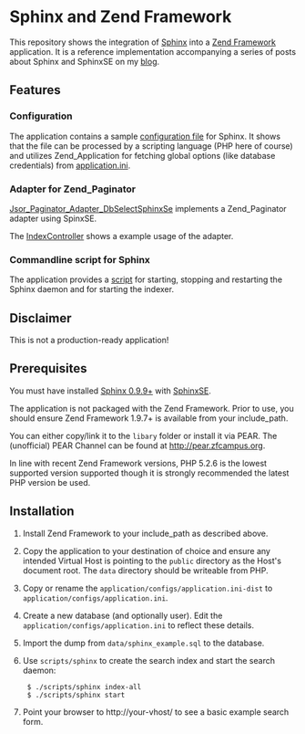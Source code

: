 Sphinx and Zend Framework
=========================

This repository shows the integration of [Sphinx](http://sphinxsearch.com) into
a [Zend Framework](http://framework.zend.com) application.
It is a reference implementation accompanying a series of posts about Sphinx and
SphinxSE on my [blog](http://sorgalla.com/serien/schoener-suchen-mit-sphinx/).

Features
--------

### Configuration

The application contains a sample [configuration file](http://github.com/jsor/sphinx-and-zend-framework/blob/master/application/configs/sphinx.conf)
for Sphinx. It shows that the file can be processed by a scripting language (PHP here of course)
and utilizes Zend_Application for fetching global options (like database credentials) from
[application.ini](http://github.com/jsor/sphinx-and-zend-framework/blob/master/application/configs/application.conf).

### Adapter for Zend_Paginator

[Jsor_Paginator_Adapter_DbSelectSphinxSe](http://github.com/jsor/sphinx-and-zend-framework/blob/master/library/Jsor/Paginator/Adapter/DbSelectSphinxSe.php)
implements a Zend_Paginator adapter using SpinxSE.

The [IndexController](http://github.com/jsor/sphinx-and-zend-framework/blob/master/application/controllers/IndexController.php)
shows a example usage of the adapter.

### Commandline script for Sphinx

The application provides a [script](http://github.com/jsor/sphinx-and-zend-framework/blob/master/scripts/sphinx)
for starting, stopping and restarting the Sphinx daemon and for starting the indexer.

Disclaimer
----------

This is not a production-ready application!

Prerequisites
-------------

You must have installed [Sphinx 0.9.9+](http://sphinxsearch.com) with
[SphinxSE](http://sphinxsearch.com/docs/current.html#sphinxse).

The application is not packaged with the Zend Framework. Prior to use, you should
ensure Zend Framework 1.9.7+ is available from your include_path.

You can either copy/link it to the `libary` folder or install it via PEAR.
The (unofficial) PEAR Channel can be found at <http://pear.zfcampus.org>.

In line with recent Zend Framework versions, PHP 5.2.6 is the lowest supported
version supported though it is strongly recommended the latest PHP version be
used.

Installation
------------

1. Install Zend Framework to your include_path as described above.

2. Copy the application to your destination of choice and ensure any intended
Virtual Host is pointing to the `public` directory as the Host's document
root. The `data` directory should be writeable from PHP.

3. Copy or rename the `application/configs/application.ini-dist` to
`application/configs/application.ini`.

4. Create a new database (and optionally user). Edit the
`application/configs/application.ini` to reflect these details.

5. Import the dump from `data/sphinx_example.sql` to the database.

6. Use `scripts/sphinx` to create the search index and start the search daemon:

        $ ./scripts/sphinx index-all
        $ ./scripts/sphinx start

7. Point your browser to http://your-vhost/ to see a basic example search form.